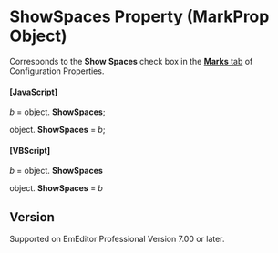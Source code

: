 # ShowSpaces Property (MarkProp Object)

Corresponds to the **Show**
**Spaces** check box in the
[**Marks** tab](../../dlg/properties/marks/index) of Configuration Properties.

#### \[JavaScript\]

_b_ =
object. **ShowSpaces**;

object. **ShowSpaces** = _b_;

#### \[VBScript\]

_b_ =
object. **ShowSpaces**

object. **ShowSpaces** = _b_

## Version

Supported on EmEditor Professional Version 7.00 or later.
